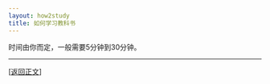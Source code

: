 ```yaml
---
layout: how2study
title: 如何学习教科书
---
```


时间由你而定，一般需要5分钟到30分钟。

***

[[返回正文](how2study_3.html#asw11)]

